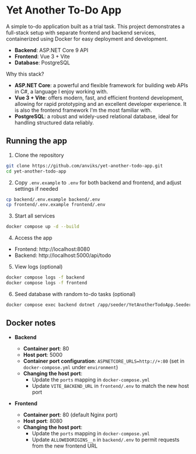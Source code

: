 # Yet Another To-Do App

A simple to-do application built as a trial task.
This project demonstrates a full-stack setup with separate frontend and backend services,
containerized using Docker for easy deployment and development.
- **Backend**: ASP.NET Core 9 API
- **Frontend**: Vue 3 + Vite
- **Database**: PostgreSQL

Why this stack?
- **ASP.NET Core**: a powerful and flexible framework for building web APIs in C#, a language I enjoy working with.
- **Vue 3 + Vite**: offers modern, fast, and efficient frontend development,
allowing for rapid prototyping and an excellent developer experience. It is also the frontend framework I'm the most familiar with.
- **PostgreSQL**: a robust and widely-used relational database, ideal for handling structured data reliably.


## Running the app

1. Clone the repository
```bash
git clone https://github.com/anviks/yet-another-todo-app.git
cd yet-another-todo-app
```

2. Copy `.env.example` to `.env` for both backend and frontend, and adjust settings if needed
```bash
cp backend/.env.example backend/.env
cp frontend/.env.example frontend/.env
```

3. Start all services
```bash
docker compose up -d --build
```

4. Access the app
- Frontend: http://localhost:8080
- Backend: http://localhost:5000/api/todo

5. View logs (optional)
```bash
docker compose logs -f backend
docker compose logs -f frontend
```

6. Seed database with random to-do tasks (optional)
```bash
docker compose exec backend dotnet /app/seeder/YetAnotherTodoApp.Seeder.dll --count [count]
```


## Docker notes

- **Backend**
  - **Container port**: 80
  - **Host port**: 5000
  - **Container port configuration**: `ASPNETCORE_URLS=http://+:80` (set in `docker-compose.yml` under `environment`)
  - **Changing the host port**:
    - Update the `ports` mapping in `docker-compose.yml`
    - Update `VITE_BACKEND_URL` in `frontend/.env` to match the new host port
    
- **Frontend**
  - **Container port**: 80 (default Nginx port)
  - **Host port**: 8080
  - **Changing the host port**:
    - Update the `ports` mapping in `docker-compose.yml`
    - Update `ALLOWEDORIGINS__n` in `backend/.env` to permit requests from the new frontend URL

